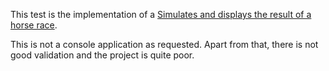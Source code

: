 This test is the implementation of a [Simulates and displays the result of a horse race](https://github.com/erossini/TestForCandidate/wiki/Simulates-and-displays-the-result-of-a-horse-race).

This is not a console application as requested. Apart from that, there is not good validation and the project is quite poor.